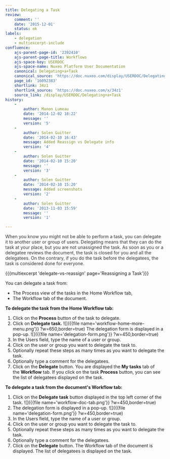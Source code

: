 ```yaml
---
title: Delegating a Task
review:
    comment: ''
    date: '2015-12-01'
    status: ok
labels:
    - delegation
    - multiexcerpt-include
confluence:
    ajs-parent-page-id: '2392410'
    ajs-parent-page-title: Workflows
    ajs-space-key: USERDOC
    ajs-space-name: Nuxeo Platform User Documentation
    canonical: Delegating+a+Task
    canonical_source: 'https://doc.nuxeo.com/display/USERDOC/Delegating+a+Task'
    page_id: '16092383'
    shortlink: 34z1
    shortlink_source: 'https://doc.nuxeo.com/x/34z1'
    source_link: /display/USERDOC/Delegating+a+Task
history:
    - 
        author: Manon Lumeau
        date: '2014-12-02 18:22'
        message: ''
        version: '5'
    - 
        author: Solen Guitter
        date: '2014-02-10 16:43'
        message: Added Reassign vs Delegate info
        version: '4'
    - 
        author: Solen Guitter
        date: '2014-02-10 15:20'
        message: ''
        version: '3'
    - 
        author: Solen Guitter
        date: '2014-02-10 15:20'
        message: Added screenshots
        version: '2'
    - 
        author: Solen Guitter
        date: '2013-11-03 15:59'
        message: ''
        version: '1'

---
```

<span style="color: rgb(51,51,51);">When you know you might not be able to perform a task, you can delegate it to another user or group of users. Delegating means that they can do the task at your place, but you are not unassigned the task. As soon as you or a delegatee reviews the document, the task is closed for you and all the delegatees. On the contrary, if you do the task before the delegatees, the task is considered done for everyone.</span>

{{{multiexcerpt 'delegate-vs-reassign' page='Reassigning a Task'}}}

You can delegate a task from:

*   The Process view of the tasks in the Home Workflow tab,
*   The Workflow tab of the document.

**To delegate the task from the Home Workflow tab:**

1.  Click on the&nbsp;**Process**&nbsp;button of the task to delegate.
2.  Click on&nbsp;**Delegate task.**
    ![]({{file name='workflow-home-more-menu.png'}} ?w=650,border=true)
    The delegation form is displayed in a pop-up.
    ![]({{file name='delegation-form.png'}} ?w=450,border=true)
3.  In the Users field, type the name of a user or group.
4.  Click on the user or group you want to delegate the task to.
5.  Optionally repeat these steps as many times as you want to delegate the task.
6.  Optionally type a comment for the delegatees.
7.  Click on the&nbsp;**Delegate**&nbsp;button.
    You are displayed the&nbsp;**My tasks**&nbsp;tab of the&nbsp;**Workflow**&nbsp;tab.
    If you click on the task **Process** button, you can see the list of delegatees displayed on the task.

**To delegate a task from the document's Workflow tab:**

1.  Click on the&nbsp;**Delegate task**&nbsp;button displayed in the top left corner of the task.
    ![]({{file name='workflow-doc-tab.png'}} ?w=450,border=true)
2.  The delegation form is displayed in a pop-up.
    ![]({{file name='delegation-form.png'}} ?w=450,border=true)
3.  In the Users field, type the name of a user or group.
4.  Click on the user or group you want to delegate the task to.
5.  Optionally repeat these steps as many times as you want to delegate the task.
6.  Optionally type a comment for the delegatees.
7.  Click on the&nbsp;**Delegate**&nbsp;button.
    The Workflow tab of the document is displayed. The list of delegatees is displayed on the task.